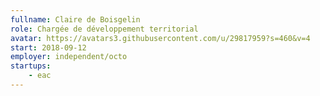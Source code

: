 ```yaml
---
fullname: Claire de Boisgelin
role: Chargée de développement territorial
avatar: https://avatars3.githubusercontent.com/u/29817959?s=460&v=4
start: 2018-09-12
employer: independent/octo
startups:
    - eac
---
```

